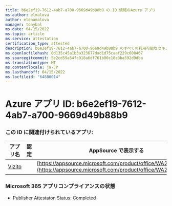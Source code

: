 ```yaml
---
title: b6e2ef19-7612-4ab7-a700-9669d49b88b9 の ID 情報のAzure アプリ
ms.author: elmalova
author: elenamalova
manager: tonybal
ms.date: 04/15/2022
ms.topic: article
ms.service: attestation
certification_type: attested
description: b6e2ef19-7612-4ab7-a700-9669d49b88b9 のすべての利用可能なセキュリティとコンプライアンス情報。
ms.openlocfilehash: 0d135c45a1b3a323677dad1d75caaf229c608467
ms.sourcegitcommit: 5e2cd59a54fc018a6df761b00c18e3ba592d9dba
ms.translationtype: MT
ms.contentlocale: ja-JP
ms.lasthandoff: 04/15/2022
ms.locfileid: "64880014"
---
```

# <a name="azure-app-id-b6e2ef19-7612-4ab7-a700-9669d49b88b9"></a>Azure アプリ ID: b6e2ef19-7612-4ab7-a700-9669d49b88b9


### <a name="apps-associated-with-this-id"></a>この ID に関連付けられているアプリ:
| **アプリ名** | **認定** | **AppSource で表示する** |
|--------------|---------------|-----------------------|
| [Vizito](../forward/WA200003170.md) |  | [https://appsource.microsoft.com/product/office/WA200003170](https://appsource.microsoft.com/product/office/WA200003170) |

### <a name="microsoft-365-app-compliance-status"></a>Microsoft 365 アプリコンプライアンスの状態
- Publisher Attestaton Status: Completed
